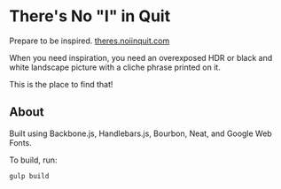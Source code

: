 # There's No "I" in Quit

Prepare to be inspired. [theres.noiinquit.com](http://theres.noiinquit.com)

When you need inspiration, you need an overexposed HDR or black and white
landscape picture with a cliche phrase printed on it.

This is the place to find that!

## About

Built using Backbone.js, Handlebars.js, Bourbon, Neat, and Google Web Fonts.

To build, run:

    gulp build
